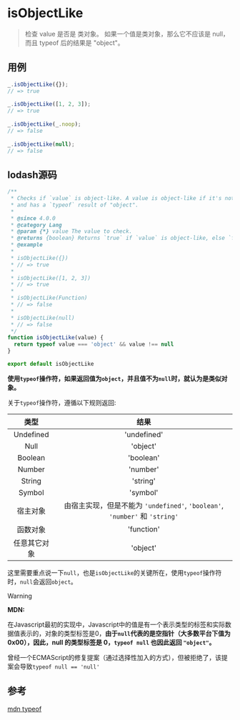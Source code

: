# isObjectLike

> 检查 value 是否是 类对象。 如果一个值是类对象，那么它不应该是 null，而且 typeof 后的结果是 "object"。

## 用例

```js
_.isObjectLike({});
// => true
 
_.isObjectLike([1, 2, 3]);
// => true
 
_.isObjectLike(_.noop);
// => false
 
_.isObjectLike(null);
// => false
```

## lodash源码

```js
/**
 * Checks if `value` is object-like. A value is object-like if it's not `null`
 * and has a `typeof` result of "object".
 *
 * @since 4.0.0
 * @category Lang
 * @param {*} value The value to check.
 * @returns {boolean} Returns `true` if `value` is object-like, else `false`.
 * @example
 *
 * isObjectLike({})
 * // => true
 *
 * isObjectLike([1, 2, 3])
 * // => true
 *
 * isObjectLike(Function)
 * // => false
 *
 * isObjectLike(null)
 * // => false
 */
function isObjectLike(value) {
  return typeof value === 'object' && value !== null
}

export default isObjectLike

```

**使用`typeof`操作符，如果返回值为`object`，并且值不为`null`时，就认为是类似对象。**

关于`typeof`操作符，遵循以下规则返回:


|     类型     |                             结果                             |
| :----------: | :----------------------------------------------------------: |
|  Undefined   |                         'undefined'                          |
|     Null     |                           'object'                           |
|   Boolean    |                          'boolean'                           |
|    Number    |                           'number'                           |
|    String    |                           'string'                           |
|    Symbol    |                           'symbol'                           |
|   宿主对象   | 由宿主实现，但是不能为 `'undefined'`, `'boolean'`, `'number'` 和  `'string'` |
|   函数对象   |                          'function'                          |
| 任意其它对象 |                           'object'                           |


这里需要重点说一下`null`，也是`isObjectLike`的关键所在，使用`typeof`操作符时，`null`会返回`object`。

> [!warning]
> **MDN:**
>
> 在Javascript最初的实现中，Javascript中的值是有一个表示类型的标签和实际数据值表示的，对象的类型标签是0，**由于`null`代表的是空指针（大多数平台下值为 0x00），因此，null 的类型标签是 0，`typeof null` 也因此返回 `"object"`。**
>
> 曾经一个ECMAScript的修复提案（通过选择性加入的方式），但被拒绝了，该提案会导致`typeof null == 'null'`



## 参考

[mdn typeof](https://developer.mozilla.org/zh-CN/docs/Web/JavaScript/Reference/Operators/typeof)





























